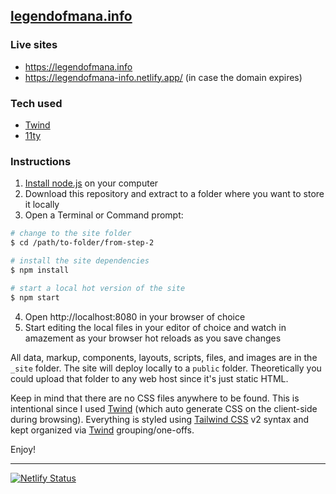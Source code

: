 ## [legendofmana.info](https://legendofmana.info)

### Live sites
- https://legendofmana.info
- https://legendofmana-info.netlify.app/ (in case the domain expires)

### Tech used
- [Twind](https://twind.dev/)
- [11ty](https://11ty.dev/)

### Instructions
1. [Install node.js](https://nodejs.org/) on your computer
2. Download this repository and extract to a folder where you want to store it locally
3. Open a Terminal or Command prompt:

```bash
# change to the site folder
$ cd /path/to-folder/from-step-2

# install the site dependencies
$ npm install

# start a local hot version of the site
$ npm start
```
4. Open http://localhost:8080 in your browser of choice
5. Start editing the local files in your editor of choice and watch in amazement as your browser hot reloads as you save changes

All data, markup, components, layouts, scripts, files, and images are in the `_site` folder. The site will deploy locally to a `public` folder. Theoretically you could upload that folder to any web host since it's just static HTML.

Keep in mind that there are no CSS files anywhere to be found. This is intentional since I used [Twind](https://twind.dev/) (which auto generate CSS on the client-side during browsing). Everything is styled using [Tailwind CSS](https://tailwindcss.com/) v2 syntax and kept organized via [Twind](https://twind.dev/) grouping/one-offs.

Enjoy!

---

[![Netlify Status](https://api.netlify.com/api/v1/badges/adad5c62-bc49-4a54-9e64-dfa703207f65/deploy-status)](https://app.netlify.com/sites/legendofmana-info/deploys)
